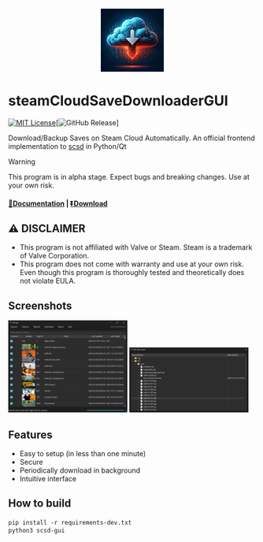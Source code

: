<p align="center">
<img src="./steamCloudSaveDownloaderGUI/res/scsd_icon.jpg" width="128">
</p>

steamCloudSaveDownloaderGUI
===========
[![MIT License](https://img.shields.io/badge/license-MIT-blue.svg)](LICENSE)[![GitHub Release](https://img.shields.io/github/v/release/pyscsd/steamCloudSaveDownloaderGUI)]

Download/Backup Saves on Steam Cloud Automatically. An official frontend implementation to [scsd](https://github.com/pyscsd/steamCloudSaveDownloader) in Python/Qt

> [!WARNING]
> This program is in alpha stage. Expect bugs and breaking changes. Use at your own risk.

#### [📄Documentation](https://github.com/pyscsd/steamCloudSaveDownloaderGUI/wiki) | [⏬Download](https://github.com/pyscsd/steamCloudSaveDownloaderGUI/releases)

## :warning: DISCLAIMER
- This program is not affiliated with Valve or Steam. Steam is a trademark of Valve Corporation.
- This program does not come with warranty and use at your own risk. Even though this program is thoroughly tested and theoretically does not violate EULA.

## Screenshots
<p float="left">
    <img src="./docs/screenshots/main_window.png" width="48%" />
    <img src="./docs/screenshots/file_dialog.png" width="48%" />
</p>

## Features
- Easy to setup (in less than one minute)
- Secure
- Periodically download in background
- Intuitive interface

## How to build
```
pip install -r requirements-dev.txt
python3 scsd-gui
```